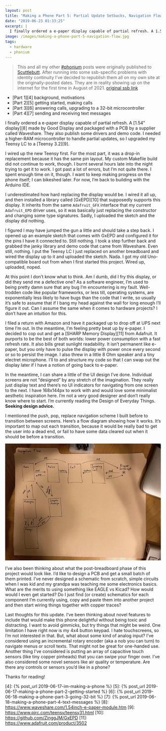 ```yaml
---
layout: post
title: "Making a Phone Part 5: Partial Update Setbacks, Navigation Flows"
date: "2019-06-23 01:33:25"
excerpt: |
  I finally ordered a e-paper display capable of partial refresh. A 1.54" display made by Good Display and packaged with a PCB by a supplier called Waveshare. They also publish some drivers and demo code. I needed a higher-RAM microcontroller to handle partial updates, so I upgraded my Teensy LC to a Teensy 3.2.
image: /images/making-a-phone-part-5-navigation-flow.jpg
tags:
  - hardware
  - phonium
---
```


> This and all my other [\#phonium][1] posts were originally published to [Scuttlebutt][2]. After running into some ssb-specific problems with identity continuity I've decided to republish them all on my own site at the originally-posted dates. They are in reality showing up on the internet for the first time in August of 2021. [original ssb link][3]

* [Part 1][4] background, motivations
* [Part 2][5] getting started, making calls
* [Part 3][6] answering calls, upgrading to a 32-bit microcontroller
* [Part 4][7] sending and receiving text messages

I finally ordered a e-paper display capable of partial refresh. A [1.54" display][8] made by Good Display and packaged with a PCB by a supplier called Waveshare. They also publish some drivers and demo code. I needed a higher-RAM microcontroller to handle partial updates, so I upgraded my Teensy LC to a [Teensy 3.2][9].

I wired up the new Teensy first. For the most part, it was a drop-in replacement because it has the same pin layout. My custom Makefile build did not continue to work, though. I burnt several hours late into the night trying to get it to work. I got past a lot of errors, but I’m not quite there. I spent enough time on it, though. I want to keep making progress on the phone itself; I can bikeshed later. For now, I’m back to building with the Arduino IDE.

I underestimated how hard replacing the display would be. I wired it all up, and then installed a library called [GxEPD][10] that supposedly supports this display. It inherits from the same `Adafruit_GFX` interface that my current `Adafruit_EPD` driver uses, so it was basically just replacing the constructor and changing some type signatures. Sadly, I uploaded the sketch and the display did nothing.

I figured I may have jumped the gun a little and should take a step back. I opened up an example sketch that comes with GxEPD and configured it for the pins I have it connected to. Still nothing. I took a step further back and grabbed the janky library and demo code that came from Waveshare. Even still, nothing. I put the Teensy LC I just replaced on another breadboard and wired the display up to it and uploaded the sketch. Nada. I got my old Uno-compatible board out from when I first started this project. Wired up, uploaded, noped.

At this point I don’t know what to think. Am I dumb, did I fry this display, or did they send me a defective one? As a software engineer, I’m used to being pretty damn sure that any bug I’m encountering is my fault. Well-trodden code like popular frameworks, or less till, operating systems, are exponentially less likely to have bugs than the code that I write, so usually it’s safe to assume that if I bang my head against the wall for long enough I’ll figure it out. Can I assume the same when it comes to hardware projects? I don’t have an intuition for this.

I filed a return with Amazon and have it packaged up to drop off at UPS next time I’m out. In the meantime, I’m feeling pretty beat up by e-paper. I decided to cop out and get a [SHARP Memory Display][11] from Adafruit. It purports to be the best of both worlds: lower power consumption with a fast refresh rate. It also bills great sunlight readability. It isn’t permanent like e-paper, but you only have to pulse the display with power once every second or so to persist the image. I also threw in a little 8 Ohm speaker and a tiny electret microphone. I’ll to and structure my code so that I can swap out the display later if I have a notion of going back to e-paper.

In the meantime, I can share a little of the UI design I’ve done. Individual screens are not “designed” by any stretch of the imagination. They really just display text and there’s no UI indicators for navigating from one screen to the next. I have 168x144px to work with and would love some minimalist aesthetic inspiration here. I’m not a very good designer and don’t really know where to start. I’m currently reading the Design of Everyday Things. **Seeking design advice.**

I mentioned the push, pop, replace navigation scheme I built before to transition between screens. Here’s a flow diagram showing how it works. It’s important to map out each transition, because it would be really bad to get the user into a dead end, or fail to have some data cleared out when it should be before a transition.

![Hand-drawn Phonium navigation flow diagram][image-1]

I’ve also been thinking about what the post-breadboard phase of this project would look like. I’d like to design a PCB and get a small batch of them printed. I’ve never designed a schematic from scratch, simple circuits when I was kid and my grandpa was teaching me some electronics basics. What are the merits to using something like EAGLE vs Kicad? How would would I even get started? Do I just find (or create) schematics for each component I’m currently using, copy and paste them into another project and then start wiring things together with copper traces?

Last thoughts for this update. I’ve been thinking about novel features to include that would make this phone delightful without being toxic and distracting. I want to avoid gimmicks, but try things that might be weird. One limitation I have right now is my 4x4 button keypad. I hate touchscreens, so I’m not interested in that. But, what about some kind of analog input? I’ve considered using an incremental rotary encoder (aka a nob you can turn) to navigate menus or scroll texts. That might not be great for one-handed use. Another thing I’ve considered is putting an array of capacitive touch sensors (like tiny copper pinheads) that you can swipe your finger over. I’ve also considered some novel sensors like air quality or temperature. Are there any controls or sensors you’d like in a phone?

Thanks for reading!

[1]:	/tags/phonium.html
[2]:	https://scuttlebutt.nz/
[3]:	https://viewer.scuttlebot.io/%252yRFJesmO40UnvhEn6yaONkT28fGHA6UD3mV160HXmE%3D.sha256#%252yRFJesmO40UnvhEn6yaONkT28fGHA6UD3mV160HXmE%3D.sha256
[4]:	{% post_url 2019-06-17-im-making-a-phone %}
[5]:	{% post_url 2019-06-17-making-a-phone-part-2-getting-started %}
[6]:	{% post_url 2019-06-18-making-a-phone-part-3-going-32-bit %}
[7]:	{% post_url 2019-06-18-making-a-phone-part-4-text-messages %}
[8]:	https://www.waveshare.com/1.54inch-e-paper-module.htm
[9]:	https://www.pjrc.com/teensy/teensy31.html
[10]:	https://github.com/ZinggJM/GxEPD
[11]:	https://www.adafruit.com/product/3502

[image-1]:	/images/making-a-phone-part-5-navigation-flow.jpg
